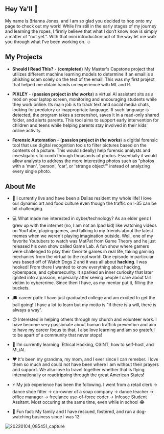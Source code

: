 ## Hey Ya'll 👋

My name is Brianna Jones, and I am so glad you decided to hop onto my page to check out my work! While I’m still in the early stages of my journey and learning the ropes, I firmly believe that what I don’t know now is simply a matter of "not yet.". 
With that mini introduction out of the way let me walk you through what I've been working on. :relaxed:


## My Projects 

* **Should I Read This?** - (**completed**) My Master's Capstone project that utilizes different machine learning models to determine if an email is a phishing scam solely on the text of the email. This was my first project that helped me obtain hands on experience with ML and R. 

* **PIXLEY** - (**passion project _in the works_**) a virtual AI assistant sits as a mod on your laptop screen, monitoring and encouraging students while they work online. Its main job is to track text and social media chats, looking for predatory or inappropriate language. If such language is detected, the program takes a screenshot, saves it in a read-only shared folder, and alerts parents. This tool aims to support early intervention for children and teens while helping parents stay involved in their kids' online activity.

* **Forensic Automation** - (**passion project _in the works_**) a digitial forensic tool that use digital recognition tools to filter pictures based on the contents of a picture. This would (ideally) help forensic analysts and investigators to comb through thousands of photos. Essentially it would allow analysts to address the more interesting photos such as "photos with a 'man', 'person', 'car', or 'strange object'" instead of analyzing every single photo. 


## About Me
 
* 🌆 I currently live and have been a Dallas resident my whole life! I love our dynamic art and food culture even though the traffic on I-35 can be bit challenging. 

* 💻 What made me interested in cyber/technology? As an elder genz I grew up with the internet (no, I am not an Ipad kid) like watching videos on YouTube, playing games, and talking to my friends about the latest memes when we weren't playing imagination outside. Well, one of my favorite Youtubers to watch was MatPat from Game Theory and he just released his own show called Game Lab. A fun show where gamers were challenged to play their favorite games in real life, taking gaming mechanics from the virtual to the real world. One episode in particular was based off of Watch Dogs 2 and it was all about **hacking**. I was hooked! From there I wanted to know everything about hacking, cyberspace, and cybersecurity. It sparked an inner curiosity that later ignited into a passion, especially after seeing people I care about fall victim to cybercrime. Since then I have, as my mentor put it, filling the buckets. 

* 🎓 career path: I have just graduated college and am excited to get the ball going! I have a lot to learn but my motto is "if there is a will, there is always a way".  

* 😍 Interested in helping others through my church and volunteer work. I have become very passionate about human traffick prevention and aim to have my career focus to that. I also love learning and am so grateful to be apart of a community that never stops!

* 🌱 I’m currently learning: Ethical Hacking, OSINT, how to self-host, and ML/AI. 

* ❤️ It's been my grandma, my mom, and I ever since I can remeber. I love them so much and could not have been where I am without their prayers and support. We also love to travel together whether that is flying internationally or roadtripping through the great American States! 

* ⚡ My job experience has been the following. I went from a retail clerk -> dance shoe fitter -> co-owner of a soap company -> dance teacher -> office manager -> freelance use-of-force coder -> Infosec Student Assitant. Most occuring at the same time, even while in school 😂

* 💎 Fun fact: My family and I have rescued, fostered, and run a dog-watching business since I was 12.



![20220104_085451_capture](https://github.com/user-attachments/assets/5033f6e3-49c0-45ab-a201-e6a7fd0924c6)




